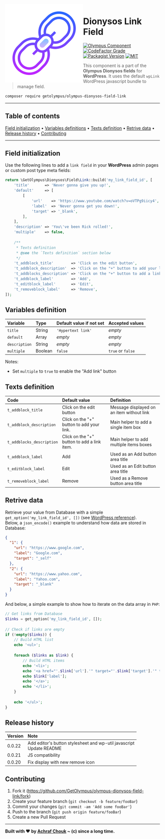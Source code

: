 <img src="https://github.com/GetOlympus/olympus-dionysos-field-link/blob/master/assets/field-link.png" align="left" />

# Dionysos Link Field

[![Olympus Component][olympus-image]][olympus-url]
[![CodeFactor Grade][codefactor-image]][codefactor-url]
[![Packagist Version][packagist-image]][packagist-url]
[![MIT][license-image]][license-blob]

> This component is a part of the **Olympus Dionysos fields** for **WordPress**.
> It uses the default `wpLink` WordPress javascript bundle to manage field.

```sh
composer require getolympus/olympus-dionysos-field-link
```

---

## Table of contents

[Field initialization](#field-initialization) • [Variables definitions](#variables-definitions) • [Texts definition](#texts-definition) • [Retrive data](#retrive-data) • [Release history](#release-history) • [Contributing](#contributing)

---

## Field initialization

Use the following lines to add a `link field` in your **WordPress** admin pages or custom post type meta fields:

```php
return \GetOlympus\Dionysos\Field\Link::build('my_link_field_id', [
    'title'       => 'Never gonna give you up!',
    'default'     => [
        [
            'url'    => 'https://www.youtube.com/watch?v=oVTPg9iicy4',
            'label'  => 'Never gonna get you down!',
            'target' => '_blank',
        ],
    ],
    'description' => 'You\'ve been Rick rolled!',
    'multiple'    => false,

    /**
     * Texts definition
     * @see the `Texts definition` section below
     */
    't_addblock_title'        => 'Click on the edit button',
    't_addblock_description'  => 'Click on the "+" button to add your link.',
    't_addblocks_description' => 'Click on the "+" button to add a link item.',
    't_addblock_label'        => 'Add',
    't_editblock_label'       => 'Edit',
    't_removeblock_label'     => 'Remove',
]);
```

## Variables definition

| Variable      | Type    | Default value if not set | Accepted values |
| :------------ | :------ | :----------------------- | :-------------- |
| `title`       | String  | `'Hypertext link'` | *empty* |
| `default`     | Array   | *empty* | *empty* |
| `description` | String  | *empty* | *empty* |
| `multiple`    | Boolean | `false` | `true` or `false` |

Notes:
* Set `multiple` to `true` to enable the "Add link" button

## Texts definition

| Code | Default value | Definition |
| :--- | :------------ | :--------- |
| `t_addblock_title` | Click on the edit button | Message displayed on an item without link |
| `t_addblock_description` | Click on the "+" button to add your link. | Main helper to add a single item box |
| `t_addblocks_description` | Click on the "+" button to add a link item. | Main helper to add multiple items boxes |
| `t_addblock_label` | Add | Used as an Add button area title |
| `t_editblock_label` | Edit | Used as an Edit button area title |
| `t_removeblock_label` | Remove | Used as a Remove button area title |

## Retrive data

Retrieve your value from Database with a simple `get_option('my_link_field_id', [])` (see [WordPress reference][getoption-url]).  
Below, a `json_encode()` example to understand how data are stored in Database:

```json
{
  "1": {
    "url": "https://www.google.com",
    "label": "Google.com",
    "target": "_self"
  },
  "2": {
    "url": "https://www.yahoo.com",
    "label": "Yahoo.com",
    "target": "_blank"
  }
}
```

And below, a simple example to show how to iterate on the data array in `PHP`:

```php
// Get links from Database
$links = get_option('my_link_field_id', []);

// Check if links are empty
if (!empty($links)) {
    // Build HTML list
    echo '<ul>';

    foreach ($links as $link) {
        // Build HTML items
        echo '<li>';
        echo '<a href="'.$link['url'].'" target="'.$link['target'].'" title="'.esc_html($link['label']).'">';
        echo $link['label'];
        echo '</a>';
        echo '</li>';
    }

    echo '</ul>';
}
```

## Release history

| Version | Note |
| :------ | :--- |
| 0.0.22  | Add editor's button stylesheet and wp-util javascript<br/>Update README |
| 0.0.21  | JS compatibility |
| 0.0.20  | Fix display with new remove icon |

## Contributing

1. Fork it (<https://github.com/GetOlympus/olympus-dionysos-field-link/fork>)
2. Create your feature branch (`git checkout -b feature/fooBar`)
3. Commit your changes (`git commit -am 'Add some fooBar'`)
4. Push to the branch (`git push origin feature/fooBar`)
5. Create a new Pull Request

---

**Built with ♥ by [Achraf Chouk](https://github.com/crewstyle "Achraf Chouk") ~ (c) since a long time.**

<!-- links & imgs dfn's -->
[olympus-image]: https://img.shields.io/badge/for-Olympus-44cc11.svg?style=flat-square
[olympus-url]: https://github.com/GetOlympus
[codefactor-image]: https://www.codefactor.io/repository/github/GetOlympus/olympus-dionysos-field-link/badge?style=flat-square
[codefactor-url]: https://www.codefactor.io/repository/github/getolympus/olympus-dionysos-field-link
[getoption-url]: https://developer.wordpress.org/reference/functions/get_option/
[license-blob]: https://github.com/GetOlympus/olympus-dionysos-field-link/blob/master/LICENSE
[license-image]: https://img.shields.io/badge/license-MIT_License-blue.svg?style=flat-square
[packagist-image]: https://img.shields.io/packagist/v/getolympus/olympus-dionysos-field-link.svg?style=flat-square
[packagist-url]: https://packagist.org/packages/getolympus/olympus-dionysos-field-link

